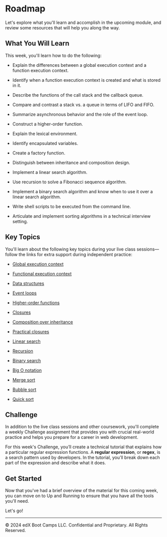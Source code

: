 # Roadmap
Let's explore what you'll learn and accomplish in the upcoming module, and review some resources that will help you along the way.

## What You Will Learn
This week, you'll learn how to do the following:

* Explain the differences between a global execution context and a function execution context.

* Identify when a function execution context is created and what is stored in it.

* Describe the functions of the call stack and the callback queue.

* Compare and contrast a stack vs. a queue in terms of LIFO and FIFO.

* Summarize asynchronous behavior and the role of the event loop.

* Construct a higher-order function.

* Explain the lexical environment.

* Identify encapsulated variables.

* Create a factory function.

* Distinguish between inheritance and composition design.

* Implement a linear search algorithm.

* Use recursion to solve a Fibonacci sequence algorithm.

* Implement a binary search algorithm and know when to use it over a linear search algorithm.

* Write shell scripts to be executed from the command line.

* Articulate and implement sorting algorithms in a technical interview setting.

## Key Topics
You'll learn about the following key topics during your live class sessions—follow the links for extra support during independent practice:

* [Global execution context](https://developer.mozilla.org/en-US/docs/Web/JavaScript/Reference/Operators/this#global_context)

* [Functional execution context](https://developer.mozilla.org/en-US/docs/Web/JavaScript/Reference/Operators/this#Function_context)

* [Data structures](https://en.wikipedia.org/wiki/Data_structure)

* [Event loops](https://developer.mozilla.org/en-US/docs/Web/JavaScript/EventLoop#Event_loop)

* [Higher-order functions](https://eloquentjavascript.net/05_higher_order.html#h_xxCc98lOBK)

* [Closures](https://developer.mozilla.org/en-US/docs/Web/JavaScript/Closures)

* [Composition over inheritance](https://en.wikipedia.org/wiki/Composition_over_inheritance)

* [Practical closures](https://developer.mozilla.org/en-US/docs/Web/JavaScript/Closures/#Practical_closures)

* [Linear search](https://en.wikipedia.org/wiki/Linear_search)

* [Recursion](https://en.wikipedia.org/wiki/Recursion)

* [Binary search](https://en.wikipedia.org/wiki/Binary_search_algorithm)

* [Big O notation](https://en.wikipedia.org/wiki/Big_O_notation)

* [Merge sort](https://en.wikipedia.org/wiki/Sorting_algorithm#Merge_sort)

* [Bubble sort](https://en.wikipedia.org/wiki/Sorting_algorithm#Bubble_sort)

* [Quick sort](https://en.wikipedia.org/wiki/Sorting_algorithm#Quicksort)

## Challenge
In addition to the live class sessions and other coursework, you'll complete a weekly Challenge assignment that provides you with crucial real-world practice and helps you prepare for a career in web development.

For this week's Challenge, you’ll create a technical tutorial that explains how a particular regular expression functions. A **regular expression**, or **regex**, is a search pattern used by developers. In the tutorial, you’ll break down each part of the expression and describe what it does.

## Get Started
Now that you've had a brief overview of the material for this coming week, you can move on to Up and Running to ensure that you have all the tools you'll need.

Let's go!

---
© 2024 edX Boot Camps LLC. Confidential and Proprietary. All Rights Reserved.